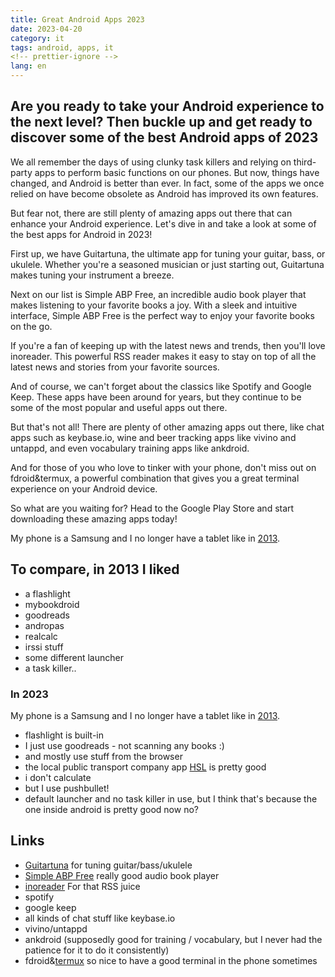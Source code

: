 ```yaml
---
title: Great Android Apps 2023
date: 2023-04-20
category: it
tags: android, apps, it
<!-- prettier-ignore -->
lang: en
---
```


## Are you ready to take your Android experience to the next level? Then buckle up and get ready to discover some of the best Android apps of 2023

We all remember the days of using clunky task killers and relying on third-party apps to perform basic functions on our phones. But now, things have changed, and Android is better than ever. In fact, some of the apps we once relied on have become obsolete as Android has improved its own features.

But fear not, there are still plenty of amazing apps out there that can enhance your Android experience. Let's dive in and take a look at some of the best apps for Android in 2023!

First up, we have Guitartuna, the ultimate app for tuning your guitar, bass, or ukulele. Whether you're a seasoned musician or just starting out, Guitartuna makes tuning your instrument a breeze.

Next on our list is Simple ABP Free, an incredible audio book player that makes listening to your favorite books a joy. With a sleek and intuitive interface, Simple ABP Free is the perfect way to enjoy your favorite books on the go.

If you're a fan of keeping up with the latest news and trends, then you'll love inoreader. This powerful RSS reader makes it easy to stay on top of all the latest news and stories from your favorite sources.

And of course, we can't forget about the classics like Spotify and Google Keep. These apps have been around for years, but they continue to be some of the most popular and useful apps out there.

But that's not all! There are plenty of other amazing apps out there, like chat apps such as keybase.io, wine and beer tracking apps like vivino and untappd, and even vocabulary training apps like ankdroid.

And for those of you who love to tinker with your phone, don't miss out on fdroid&termux, a powerful combination that gives you a great terminal experience on your Android device.

So what are you waiting for? Head to the Google Play Store and start downloading these amazing apps today!

My phone is a Samsung and I no longer have a tablet like in [2013](https://guldmyr.com/great-android-apps).

## To compare, in 2013 I liked

- a flashlight
- mybookdroid
- goodreads
- andropas
- realcalc
- irssi stuff
- some different launcher
- a task killer..

### In 2023

My phone is a Samsung and I no longer have a tablet like in [2013](https://guldmyr.com/great-android-apps).

- flashlight is built-in
- I just use goodreads - not scanning any books :)
- and mostly use stuff from the browser
- the local public transport company app [HSL](https://play.google.com/store/apps/details?id=fi.hsl.app) is pretty good
- i don't calculate
- but I use pushbullet!
- default launcher and no task killer in use, but I think that's because the one inside android is pretty good now no?

## Links

- [Guitartuna](https://play.google.com/store/apps/details?id=com.ovelin.guitartuna) for tuning guitar/bass/ukulele
- [Simple ABP Free](https://play.google.com/store/apps/details?id=mdmt.sabp.free) really good audio book player
- [inoreader](https://inoreader.com/) For that RSS juice
- spotify
- google keep
- all kinds of chat stuff like keybase.io
- vivino/untappd
- ankdroid (supposedly good for training / vocabulary, but I never had the patience for it to do it consistently)
- fdroid&[termux](https://f-droid.org/packages/com.termux/) so nice to have a good terminal in the phone sometimes
